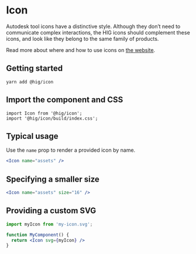 # Icon

Autodesk tool icons have a distinctive style. Although they don’t need to communicate complex interactions, the HIG icons should complement these icons, and look like they belong to the same family of products.

Read more about where and how to use icons on [the website](https://hig.autodesk.com/web/basics/icons).

## Getting started

```
yarn add @hig/icon
```

## Import the component and CSS

```
import Icon from '@hig/icon';
import '@hig/icon/build/index.css';
```

## Typical usage

Use the `name` prop to render a provided icon by name.

```jsx
<Icon name="assets" />
```

## Specifying a smaller size

```jsx
<Icon name="assets" size="16" />
```

## Providing a custom SVG

```jsx
import myIcon from 'my-icon.svg';

function MyComponent() {
  return <Icon svg={myIcon} />
}
```
